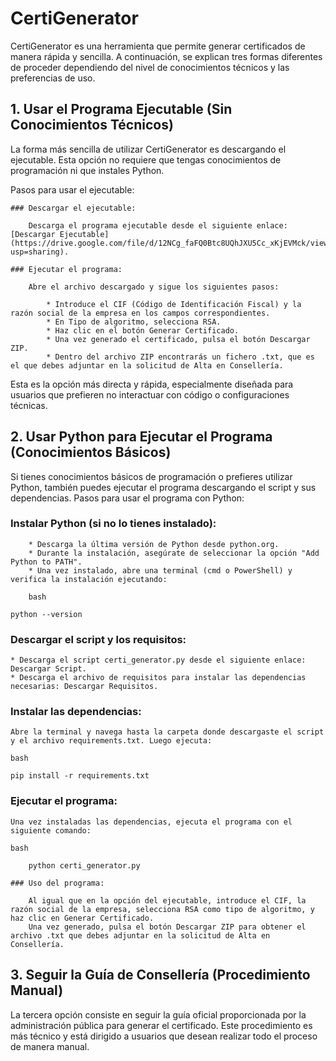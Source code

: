 # CertiGenerator

CertiGenerator es una herramienta que permite generar certificados de manera rápida y sencilla. A continuación, se explican tres formas diferentes de proceder dependiendo del nivel de conocimientos técnicos y las preferencias de uso.


## 1. Usar el Programa Ejecutable (Sin Conocimientos Técnicos)

La forma más sencilla de utilizar CertiGenerator es descargando el ejecutable. Esta opción no requiere que tengas conocimientos de programación ni que instales Python.

Pasos para usar el ejecutable:

    ### Descargar el ejecutable:
    
        Descarga el programa ejecutable desde el siguiente enlace: [Descargar Ejecutable](https://drive.google.com/file/d/12NCg_faFQ0Btc8UQhJXU5Cc_xKjEVMck/view?usp=sharing).

    ### Ejecutar el programa:
    
        Abre el archivo descargado y sigue los siguientes pasos:
        
            * Introduce el CIF (Código de Identificación Fiscal) y la razón social de la empresa en los campos correspondientes.
            * En Tipo de algoritmo, selecciona RSA.
            * Haz clic en el botón Generar Certificado.
            * Una vez generado el certificado, pulsa el botón Descargar ZIP.
            * Dentro del archivo ZIP encontrarás un fichero .txt, que es el que debes adjuntar en la solicitud de Alta en Consellería.

Esta es la opción más directa y rápida, especialmente diseñada para usuarios que prefieren no interactuar con código o configuraciones técnicas.



## 2. Usar Python para Ejecutar el Programa (Conocimientos Básicos)

Si tienes conocimientos básicos de programación o prefieres utilizar Python, también puedes ejecutar el programa descargando el script y sus dependencias.
Pasos para usar el programa con Python:


   ### Instalar Python (si no lo tienes instalado):
   
        * Descarga la última versión de Python desde python.org.
        * Durante la instalación, asegúrate de seleccionar la opción "Add Python to PATH".
        * Una vez instalado, abre una terminal (cmd o PowerShell) y verifica la instalación ejecutando:

        bash

    python --version

   
   ### Descargar el script y los requisitos:

    * Descarga el script certi_generator.py desde el siguiente enlace: Descargar Script.
    * Descarga el archivo de requisitos para instalar las dependencias necesarias: Descargar Requisitos.

   
   ### Instalar las dependencias:

    Abre la terminal y navega hasta la carpeta donde descargaste el script y el archivo requirements.txt. Luego ejecuta:

    bash

    pip install -r requirements.txt

   
   ### Ejecutar el programa:

    Una vez instaladas las dependencias, ejecuta el programa con el siguiente comando:

    bash

        python certi_generator.py

    ### Uso del programa:
    
        Al igual que en la opción del ejecutable, introduce el CIF, la razón social de la empresa, selecciona RSA como tipo de algoritmo, y haz clic en Generar Certificado.
        Una vez generado, pulsa el botón Descargar ZIP para obtener el archivo .txt que debes adjuntar en la solicitud de Alta en Consellería.



## 3. Seguir la Guía de Consellería (Procedimiento Manual)

La tercera opción consiste en seguir la guía oficial proporcionada por la administración pública para generar el certificado. Este procedimiento es más técnico y está dirigido a usuarios que desean realizar todo el proceso de manera manual.
